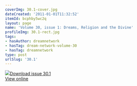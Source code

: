 ```yaml
---
coverImg: 30.1-cover.jpg
dateCreated: '2011-01-01T11:32:52'
itemId: bcphby5wc2q
layout: page
name: 'Volume 30, issue 1: Dreams, Religion and the Divine'
profileImg: 30.1-rect.jpg
tags:
- hasAuthor: dreamnetwork
- hasTag: dream-network-volume-30
- hasTag: dreamnetwork
type: post
urlSlug: '30.1'
---
```

<img class="card-journal-img" src="../images/30.1-rect.jpg"/><a href="../files/pdfs/Volume_30/30.1_religion.pdf" download="">Download issue 30.1</a><br><a href="../files/pdfs/Volume_30/30.1_religion.pdf">View online</a>
